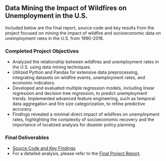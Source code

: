 ## Data Mining the Impact of Wildfires on Unemployment in the U.S.

Included below are the final report, source code and key results from the project focused on mining the impact of wildfire and socioeconomic data on unemployment rates in the U.S. from 1990-2016.  

### Completed Project Objectives
* Analyzed the relationship between wildfires and unemployment rates in the U.S. using data mining techniques. 
* Utilized Python and Pandas for extensive data preprocessing, integrating datasets on wildfire events, unemployment rates, and economic indicators. 
* Developed and evaluated multiple regression models, including linear regression and decision tree regression, to predict unemployment trends. Implemented advanced feature engineering, such as temporal data aggregation and fire size categorization, to refine predictive accuracy. 
* Findings revealed a minimal direct impact of wildfires on unemployment rates, highlighting the complexity of socioeconomic recovery and the importance of localized analysis for disaster policy planning

### Final Deliverables
- [Source Code and Key Findings](https://drive.google.com/drive/folders/1wRK6XL-dOrjOXt1FO064eWUK1SHnFAk-)
- For a detailed analysis, please refer to the [Final Project Report](/WildfireUnemploymentFinalReport.pdf).

